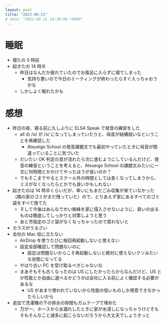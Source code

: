 ```yaml
---
layout: post
title: "2022-06-21"
# date: "2022-06-21 14:38:00 +0900"
---
```


# 睡眠
* 寝たの 5 時前
* 起きたの 14 時半
    * 昨日はなんだか疲れていたのでお風呂に入らずに寝てしまった
        * 気持ち悪いので今日のミーティングが終わったらすぐ入っちゃおうかな
    * しかしよく眠れたかも

# 感想
* 昨日の夜、寝る前に久しぶりに ELSA Speak で発音の練習をした
    * all の /ɑ/ が /ɔ/ になってしまっていたりと、母音が結構弱いなということを再確認した
        * Atsueigo School の発音課題文でも最初やっていたときに母音が間違っていることに気づいた
    * だいたい OK 判定の音が流れたら次に進むようにしているんだけど、発音の練習ということを考えると、Atsueigo School の課題文みたいに一文に何時間とかかけてやったほうが良いのか？
    * でもそこまでやるとスクール外の時間としては長くなってしまうから、ミスがなくなったらとかでも良いかもしれない
* 起きたのは 14 時半くらいだが、幸いにもまだごみ収集が来ていなかった（隣の家のゴミがまだ残っていた）ので、とりあえず家にあるすべてのゴミ袋をすべて捨てた
    * そして今後はあんなでかい蜘蛛を家に侵入させないように、臭いの出るものは徹底してしっかりと対策しようと思う
    * あと市指定のゴミ袋がなくなっちゃったので買わないと
* カラスがうるさい
* 会社の Mac 役に立たない
    * AirDrop を使うたびに毎回再起動しないと使えない
    * 設定全部確認して問題ないのに
        * 設定は問題ないからこそ再起動しないと絶対に使えないクソみたいな状態になってる
    * やはり古い PC を受け取るべきじゃないな
    * まあそもそも古くなったのは US にしたかったらからなんだけど、US とか性能とか自由に選べるかどうかは会社に入る前によく確認する必要があるな
        * US があまり使われていないから性能の低いものしか用意できなかったらしいから
* 追加で洗濯機の下の排水の隙間もガムテープで埋めた
    * 万が一、ホースから水漏れしたときに家が水浸しになっちゃうけどそもそもそんなこと滅多に起こらないだろうから大丈夫でしょうきっと